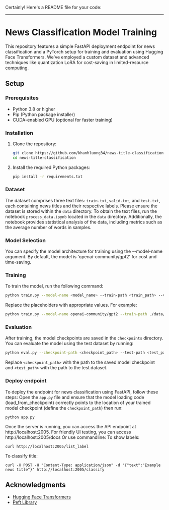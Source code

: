 Certainly! Here's a README file for your code:

---

# News Classification Model Training

This repository features a simple FastAPI deployment endpoint for news classification and a PyTorch setup for training and evaluation using Hugging Face Transformers. We've employed a custom dataset and advanced techniques like quantization LoRA for cost-saving in limited-resource computing.

## Setup

### Prerequisites

- Python 3.8 or higher
- Pip (Python package installer)
- CUDA-enabled GPU (optional for faster training)

### Installation

1. Clone the repository:

    ```bash
    git clone https://github.com/khanhluong34/news-title-classification.git
    cd news-title-classification
    ```

2. Install the required Python packages:

    ```bash
    pip install -r requirements.txt
    ```

### Dataset

The dataset comprises three text files: `train.txt`, `valid.txt`, and `test.txt`, each containing news titles and their respective labels. Please ensure the dataset is stored within the `data` directory. To obtain the text files, run the notebook `process_data.ipynb` located in the `data` directory. Additionally, the notebook provides statistical analysis of the data, including metrics such as the average number of words in samples.

### Model Selection

You can specify the model architecture for training using the --model-name argument. By default, the model is 'openai-community/gpt2' for cost and time-saving.

### Training

To train the model, run the following command:

```bash
python train.py --model-name <model_name> --train-path <train_path> --valid-path <valid_path> --test-path <test_path> --train-batch-size-per-device <train_batch_size> --valid-batch-size-per-device <valid_batch_size> --num_labels <num_labels> --lr <learning_rate> --num-epochs <num_epochs> --quantization-mode <quantization_mode> --lora-r <lora_r> --logging-dir <logging_dir>
```

Replace the placeholders with appropriate values. For example:

```bash
python train.py --model-name openai-community/gpt2 --train-path ./data/train.txt --valid-path ./data/valid.txt --test-path ./data/test.txt --train-batch-size-per-device 16 --valid-batch-size-per-device 128 --num_labels 4 --lr 1e-4 --num-epochs 20 --quantization-mode 8bit --lora-r 16 --logging-dir ./logs
```

### Evaluation

After training, the model checkpoints are saved in the `checkpoints` directory. You can evaluate the model using the test dataset by running:

```bash
python eval.py --checkpoint-path <checkpoint_path> --test-path <test_path>
```

Replace `<checkpoint_path>` with the path to the saved model checkpoint and `<test_path>` with the path to the test dataset.

### Deploy endpoint

To deploy the endpoint for news classification using FastAPI, follow these steps:
Open the `app.py` file and ensure that the model loading code (load_from_checkpoint) correctly points to the location of your trained model checkpoint (define the `checkpoint_path`) then run:
```
python app.py
```
Once the server is running, you can access the API endpoint at http://localhost:2005. 
For friendly UI testing, you can access http://localhost:2005/docs 
Or use commandline:
To show labels:
```
curl http://localhost:2005/list_label
``` 
To classify title:
```
curl -X POST -H "Content-Type: application/json" -d '{"text":"Example news title"}' http://localhost:2005/classify
```
## Acknowledgments

- [Hugging Face Transformers](https://github.com/huggingface/transformers)
- [Peft Library](https://github.com/google-research/peft)
